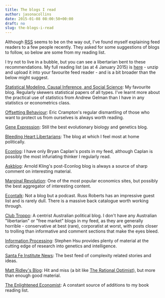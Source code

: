 ```yaml
---
title: The blogs I read
author: jasonacollins
date: 2015-01-08 08:00:50+00:00
draft: no
slug: the-blogs-i-read
---
```


Although [RSS](http://en.wikipedia.org/wiki/RSS) seems to be on the way out, I've found myself explaining feed readers to a few people recently. They asked for some suggestions of blogs to follow, so below are some from my reading list.

I try not to live in a bubble, but you can see a libertarian bent to these recommendations. My full reading list (as at 4 January 2015) is [here](/file/feedly-20150104-opml1.zip) - unzip and upload it into your favourite feed reader - and is a bit broader than the below might suggest.

[Statistical Modeling, Causal Inference, and Social Science](http://andrewgelman.com/): My favourite blog. Regularly skewers statistical papers of all types. I've learnt more about the practical use of statistics from Andrew Gelman than I have in any statistics or econometrics class.

[Offsetting Behaviour](http://www.offsettingbehaviour.blogspot.com): Eric Crampton's regular dismantling of those who want to protect us from ourselves is always worth reading.

[Gene Expression](https://www.gnxp.com/): Still the best evolutionary biology and genetics blog.

[Bleeding Heart Libertarians](http://bleedingheartlibertarians.com/): The blog at which I feel most at home politically.

[Econlog](http://econlog.econlib.org/): I have only Bryan Caplan's posts in my feed, although Caplan is possibly the most infuriating thinker I regularly read.

[Askblog](http://www.arnoldkling.com/blog/): Arnold Kling's post-Econlog blog is always a source of sharp comment on interesting material.

[Marginal Revolution](http://marginalrevolution.com/): One of the most popular economics sites, but possibly the best aggregator of interesting content.

[Econtalk](http://www.econtalk.org/): Not a blog but a podcast. Russ Roberts has an impressive guest list and is rarely dull. There is a massive back catalogue worth working through.

[Club Troppo](http://clubtroppo.com.au/): A centrist Australian political blog. I don't have any Australian "libertarian" or "free market" blogs in my feed, as they are generally horrible - conservative at best (rare), corporatist at worst, with posts closer to trolling than informative and comment sections that make the eyes bleed.

[Information Processing](http://infoproc.blogspot.com.au/): Stephen Hsu provides plenty of material at the cutting edge of research into genetics and intelligence.

[Santa Fe Institute News](http://www.santafe.edu/news/): The best feed of complexity related stories and ideas.

[Matt Ridley's Blog](http://www.rationaloptimist.com/blog): Hit and miss (a bit like [The Rational Optimist](https://www.jasoncollins.blog/ridleys-the-rational-optimist/)), but more than enough good material.

[The Enlightened Economist](http://www.enlightenmenteconomics.com/blog/): A constant source of additions to my book reading list.
